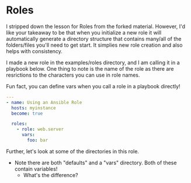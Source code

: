 # Roles

I stripped down the lesson for Roles from the forked material.
However, I'd like your takeaway to be that when you initialize a new role
it will automatically generate a directory structure that contains
many/all of the folders/files you'll need to get start. It simplies new role
creation and also helps with consistency.

I made a new role in the examples/roles directory, and I
am calling it in a playbook below. One thing to note is the name of the role
as there are resrictions to the characters you can use in role names.

Fun fact, you can define vars when you call a role in a playbook directly!

```yml
---
- name: Using an Ansible Role
  hosts: myinstance
  become: true

  roles:
    - role: web.server
      vars:
        foo: bar
```

Further, let's look at some of the directories in this role.
- Note there are both "defaults" and a "vars" directory. Both of these contain variables!
  - What's the difference?